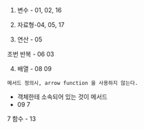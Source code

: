 1.  변수 - 01, 02, 16

2. 자료형-04, 05, 17
3. 연산 - 05

조번 반복 - 06 03

4. 배열 - 08 09 

`메서드 정의시, arrow function 을 사용하지 않는다.` 

* 객체한테 소속되어 있는 것이 메서드 
* 09 7



7 함수 - 13 



 